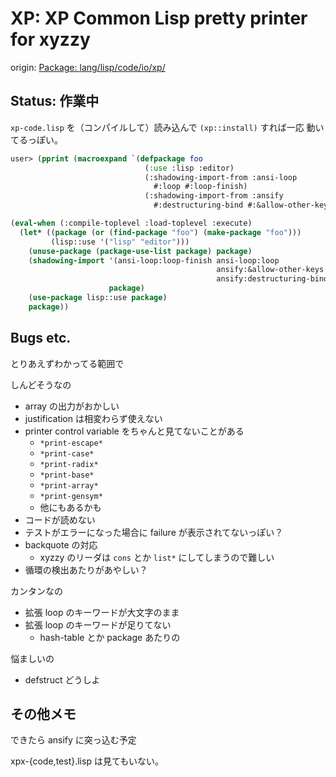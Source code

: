 XP: XP Common Lisp pretty printer for xyzzy
===========================================

origin: [Package: lang/lisp/code/io/xp/][1]

  [1]: http://www.cs.cmu.edu/afs/cs.cmu.edu/project/ai-repository/ai/lang/lisp/code/io/xp/0.html

Status: 作業中
--------------
`xp-code.lisp` を（コンパイルして）読み込んで `(xp::install)` すれば一応
動いてるっぽい。

~~~lisp
user> (pprint (macroexpand `(defpackage foo
                              (:use :lisp :editor)
                              (:shadowing-import-from :ansi-loop
                                #:loop #:loop-finish)
                              (:shadowing-import-from :ansify
                                #:destructuring-bind #:&allow-other-keys))))

(eval-when (:compile-toplevel :load-toplevel :execute)
  (let* ((package (or (find-package "foo") (make-package "foo")))
         (lisp::use '("lisp" "editor")))
    (unuse-package (package-use-list package) package)
    (shadowing-import '(ansi-loop:loop-finish ansi-loop:loop
                                              ansify:&allow-other-keys
                                              ansify:destructuring-bind)
                      package)
    (use-package lisp::use package)
    package))
~~~


Bugs etc.
---------
とりあえずわかってる範囲で

しんどそうなの
- array の出力がおかしい
- justification は相変わらず使えない
- printer control variable をちゃんと見てないことがある
  - `*print-escape*`
  - `*print-case*`
  - `*print-radix*`
  - `*print-base*`
  - `*print-array*`
  - `*print-gensym*`
  - 他にもあるかも
- コードが読めない
- テストがエラーになった場合に failure が表示されてないっぽい？
- backquote の対応
  - xyzzy のリーダは `cons` とか `list*` にしてしまうので難しい
- 循環の検出あたりがあやしい？

カンタンなの
- 拡張 loop のキーワードが大文字のまま
- 拡張 loop のキーワードが足りてない
  - hash-table とか package あたりの

悩ましいの
- defstruct どうしよ


その他メモ
----------
できたら ansify に突っ込む予定

xpx-{code,test}.lisp は見てもいない。

